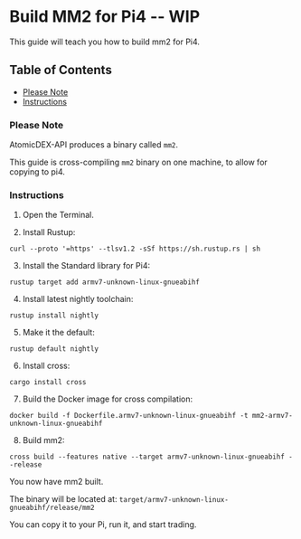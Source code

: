 # Build MM2 for Pi4 -- WIP

This guide will teach you how to build mm2 for Pi4.

## Table of Contents

- [Please Note](#Please-Note)
- [Instructions](#Instructions)

### Please Note

AtomicDEX-API produces a binary called `mm2`.

This guide is cross-compiling `mm2` binary on one machine, to allow for copying to pi4.

### Instructions

1. Open the Terminal.

2. Install Rustup:

  `curl --proto '=https' --tlsv1.2 -sSf https://sh.rustup.rs | sh`

3. Install the Standard library for Pi4:

  `rustup target add armv7-unknown-linux-gnueabihf`

4. Install latest nightly toolchain:

  `rustup install nightly`

5. Make it the default:

  `rustup default nightly`

6. Install cross:

  `cargo install cross`

7. Build the Docker image for cross compilation:

  `docker build -f Dockerfile.armv7-unknown-linux-gnueabihf -t mm2-armv7-unknown-linux-gnueabihf`

8. Build mm2:

  `cross build --features native --target armv7-unknown-linux-gnueabihf --release`

You now have mm2 built.

The binary will be located at: `target/armv7-unknown-linux-gnueabihf/release/mm2`

You can copy it to your Pi, run it, and start trading.
